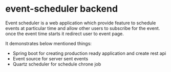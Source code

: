 # event-scheduler backend

Event scheduler is a web application which provide feature to schedule events at particular time and allow other users to subscribe for the event. once the event time starts it redirect user to event page.

It demonstrates below mentioned things:

- Spring boot for creating production ready application and create rest api
- Event source for server sent events
- Quartz scheduler for schedule chrone job
